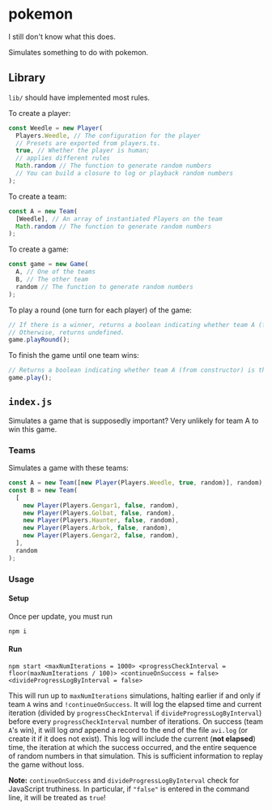 # pokemon

I still don't know what this does.

Simulates something to do with pokemon.

## Library

`lib/` should have implemented most rules.

To create a player:

```js
const Weedle = new Player(
  Players.Weedle, // The configuration for the player
  // Presets are exported from players.ts.
  true, // Whether the player is human;
  // applies different rules
  Math.random // The function to generate random numbers
  // You can build a closure to log or playback random numbers
);
```

To create a team:

```js
const A = new Team(
  [Weedle], // An array of instantiated Players on the team
  Math.random // The function to generate random numbers
);
```

To create a game:

```js
const game = new Game(
  A, // One of the teams
  B, // The other team
  random // The function to generate random numbers
);
```

To play a round (one turn for each player) of the game:

```js
// If there is a winner, returns a boolean indicating whether team A (from constructor) is the winner.
// Otherwise, returns undefined.
game.playRound();
```

To finish the game until one team wins:

```js
// Returns a boolean indicating whether team A (from constructor) is the winner.
game.play();
```

## `index.js`

Simulates a game that is supposedly important?
Very unlikely for team A to win this game.

### Teams

Simulates a game with these teams:

```js
const A = new Team([new Player(Players.Weedle, true, random)], random);
const B = new Team(
  [
    new Player(Players.Gengar1, false, random),
    new Player(Players.Golbat, false, random),
    new Player(Players.Haunter, false, random),
    new Player(Players.Arbok, false, random),
    new Player(Players.Gengar2, false, random),
  ],
  random
);
```

### Usage

#### Setup

Once per update, you must run

```shell
npm i
```

#### Run

```shell
npm start <maxNumIterations = 1000> <progressCheckInterval = floor(maxNumIterations / 100)> <continueOnSuccess = false> <divideProgressLogByInterval = false>
```

This will run up to `maxNumIterations` simulations, halting earlier if and only if team `A` wins and `!continueOnSuccess`.
It will log the elapsed time and current iteration (divided by `progressCheckInterval` if `divideProgressLogByInterval`) before every `progressCheckInterval` number of iterations.
On success (team `A`'s win), it will log _and_ append a record to the end of the file `avi.log` (or create it if it does not exist).
This log will include the current (**not elapsed**) time, the iteration at which the success occurred, and the entire sequence of random numbers in that simulation.
This is sufficient information to replay the game without loss.

**Note:**
`continueOnSuccess` and `divideProgressLogByInterval` check for JavaScript truthiness.
In particular, if `"false"` is entered in the command line, it will be treated as `true`!
